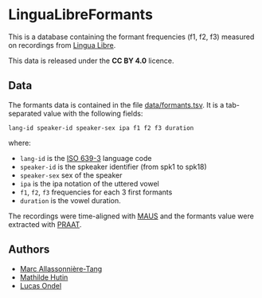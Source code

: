 # LinguaLibreFormants

This is a database containing the formant frequencies (f1, f2, f3)
measured on recordings from [Lingua Libre](https://lingualibre.org/wiki/LinguaLibre:Main_Page).

This data is released under the **CC BY 4.0** licence.

## Data
The formants data is contained in the file [data/formants.tsv](https://github.com/lucasondel/LinguaLibreFormants/blob/main/data/formants.tsv).
It is a tab-separated value with the following fields:
```
lang-id speaker-id speaker-sex ipa f1 f2 f3 duration
```
where:
* `lang-id` is the [ISO 639-3](https://iso639-3.sil.org/code_tables/639/data)
  language code
* `speaker-id` is the spkeaker identifier (from spk1 to spk18)
* `speaker-sex` sex of the speaker
* `ipa` is the ipa notation of the uttered vowel
* `f1`, `f2`, `f3` frequencies for each 3 first formants
* `duration` is the vowel duration.

The recordings were time-aligned with [MAUS](https://www.bas.uni-muenchen.de/Bas/BasMAUS.html)
and the formants value were extracted with [PRAAT](https://www.fon.hum.uva.nl/praat/).

## Authors

* [Marc Allassonnière-Tang](https://www.marctang.info/)
* [Mathilde Hutin](https://mathildehutin.wordpress.com/)
* [Lucas Ondel](https://lucasondel.github.io/)

